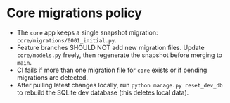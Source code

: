 # Core migrations policy

- The `core` app keeps a single snapshot migration: `core/migrations/0001_initial.py`.
- Feature branches SHOULD NOT add new migration files. Update `core/models.py` freely, then regenerate the snapshot before merging to `main`.
- CI fails if more than one migration file for `core` exists or if pending migrations are detected.
- After pulling latest changes locally, run `python manage.py reset_dev_db` to rebuild the SQLite dev database (this deletes local data).
